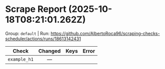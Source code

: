 # Scrape Report (2025-10-18T08:21:01.262Z)

Group: `default`  |  Run: https://github.com/AlbertoRoca96/scraping-checks-scheduler/actions/runs/18613142431

| Check | Changed | Keys | Error |
|---|:---:|:--|:--|
| `example_h1` | — |  |  |
